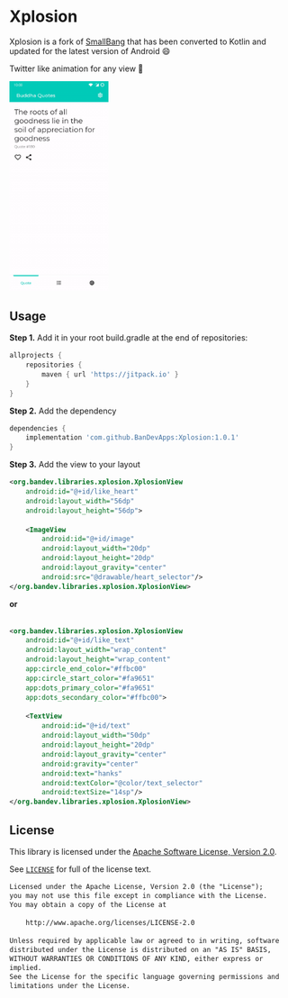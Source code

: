 # Xplosion

Xplosion is a fork of [SmallBang](https://github.com/hanks-zyh/SmallBang) that has been converted to Kotlin and updated for the latest version of Android :smile:

Twitter like animation for any view :heartbeat:

<img src="screenshots/demo.gif" width="35%" /> 

## Usage

**Step 1.** Add it in your root build.gradle at the end of repositories:
```groovy
allprojects {
    repositories {
        maven { url 'https://jitpack.io' }
    }
}
```

**Step 2.** Add the dependency
```groovy
dependencies {
    implementation 'com.github.BanDevApps:Xplosion:1.0.1'
}
```

**Step 3.** Add the view to your layout
```xml
<org.bandev.libraries.xplosion.XplosionView
    android:id="@+id/like_heart"
    android:layout_width="56dp"
    android:layout_height="56dp">

    <ImageView
        android:id="@+id/image"
        android:layout_width="20dp"
        android:layout_height="20dp"
        android:layout_gravity="center"
        android:src="@drawable/heart_selector"/>
</org.bandev.libraries.xplosion.XplosionView>
```
**or**

```xml

<org.bandev.libraries.xplosion.XplosionView
    android:id="@+id/like_text"
    android:layout_width="wrap_content"
    android:layout_height="wrap_content"
    app:circle_end_color="#ffbc00"
    app:circle_start_color="#fa9651"
    app:dots_primary_color="#fa9651"
    app:dots_secondary_color="#ffbc00">

    <TextView
        android:id="@+id/text"
        android:layout_width="50dp"
        android:layout_height="20dp"
        android:layout_gravity="center"
        android:gravity="center"
        android:text="hanks"
        android:textColor="@color/text_selector"
        android:textSize="14sp"/>
</org.bandev.libraries.xplosion.XplosionView>
```

## License

This library is licensed under the [Apache Software License, Version 2.0](http://www.apache.org/licenses/LICENSE-2.0).

See [`LICENSE`](LICENSE) for full of the license text.

    Licensed under the Apache License, Version 2.0 (the "License");
    you may not use this file except in compliance with the License.
    You may obtain a copy of the License at

        http://www.apache.org/licenses/LICENSE-2.0

    Unless required by applicable law or agreed to in writing, software
    distributed under the License is distributed on an "AS IS" BASIS,
    WITHOUT WARRANTIES OR CONDITIONS OF ANY KIND, either express or implied.
    See the License for the specific language governing permissions and
    limitations under the License.

